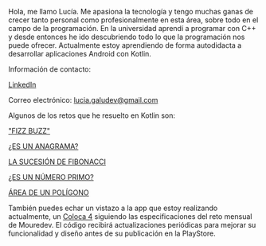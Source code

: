 Hola, me llamo Lucía.
Me apasiona la tecnología y tengo muchas ganas de crecer tanto personal como profesionalmente en esta área, sobre todo en el campo de la programación. En la universidad aprendí a programar con C++ y desde entonces he ido descubriendo todo lo que la programación nos puede ofrecer. Actualmente estoy aprendiendo de forma autodidacta a desarrollar aplicaciones Android con Kotlin.




Información de contacto:

[LinkedIn](https://www.linkedin.com/in/luciagalvezduran/)

Correo electrónico: lucia.galudev@gmail.com




Algunos de los retos que he resuelto en Kotlin son:

["FIZZ BUZZ"](https://github.com/Galudev/Weekly-Challenge-2022-Kotlin/blob/main/app/src/main/java/com/mouredev/weeklychallenge2022/Challenge0.kt)

[¿ES UN ANAGRAMA?](https://github.com/Galudev/Weekly-Challenge-2022-Kotlin/blob/main/app/src/main/java/com/mouredev/weeklychallenge2022/Challenge1.kt)

[LA SUCESIÓN DE FIBONACCI](https://github.com/Galudev/Weekly-Challenge-2022-Kotlin/blob/main/app/src/main/java/com/mouredev/weeklychallenge2022/Challenge2.kt)

[¿ES UN NÚMERO PRIMO?](https://github.com/Galudev/Weekly-Challenge-2022-Kotlin/blob/main/app/src/main/java/com/mouredev/weeklychallenge2022/Challenge3.kt)

[ÁREA DE UN POLÍGONO](https://github.com/Galudev/Weekly-Challenge-2022-Kotlin/blob/main/app/src/main/java/com/mouredev/weeklychallenge2022/Challenge4.kt)

También puedes echar un vistazo a la app que estoy realizando actualmente, un [Coloca 4](https://github.com/Galudev/Coloca4) siguiendo las especificaciones del reto mensual de Mouredev. El código recibirá actualizaciones periódicas para mejorar su funcionalidad y diseño antes de su publicación en la PlayStore.
